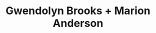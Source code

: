 ---
pid: CH287
title: Gwendolyn Brooks + Marion Anderson
location_transcription: 
zipcode: '19130'
outside_phl: 
neighborhood: Art Museum,Francisville
age: '69'
age_range: 60-69
instagram: 
image_file_name: CH_287.jpg
proposal_transcription: 
topic: African Americans,Art,Music,Women
topic_summary: 0, 0, 0, 0
type: Other No Form
keywords_other: 
credit: 
image_labels: 
twitter: 
facebook: 
permalink: "/monuments/ch287/"
layout: item-page
---